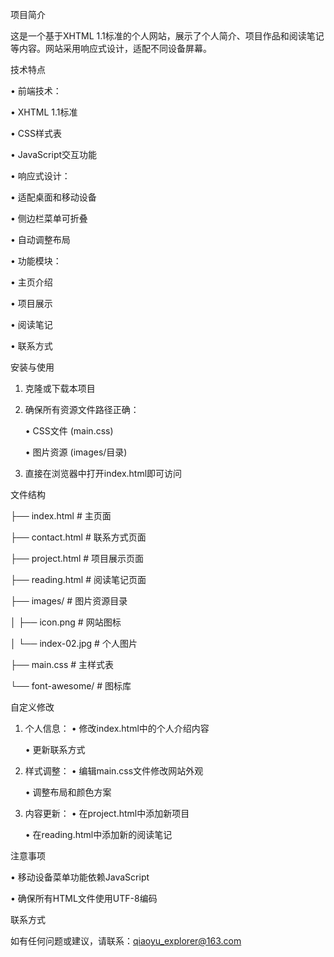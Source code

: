 项目简介

这是一个基于XHTML 1.1标准的个人网站，展示了个人简介、项目作品和阅读笔记等内容。网站采用响应式设计，适配不同设备屏幕。

技术特点

• 前端技术：

  • XHTML 1.1标准

  • CSS样式表

  • JavaScript交互功能

• 响应式设计：

  • 适配桌面和移动设备

  • 侧边栏菜单可折叠

  • 自动调整布局

• 功能模块：

  • 主页介绍

  • 项目展示

  • 阅读笔记

  • 联系方式

安装与使用

1. 克隆或下载本项目
2. 确保所有资源文件路径正确：
   
   • CSS文件 (main.css)

   • 图片资源 (images/目录)

4. 直接在浏览器中打开index.html即可访问

文件结构


├── index.html          # 主页面

├── contact.html        # 联系方式页面

├── project.html        # 项目展示页面

├── reading.html        # 阅读笔记页面

├── images/             # 图片资源目录

│   ├── icon.png        # 网站图标

│   └── index-02.jpg    # 个人图片

├── main.css            # 主样式表

└── font-awesome/       # 图标库


自定义修改

1. 个人信息：
   • 修改index.html中的个人介绍内容

   • 更新联系方式

2. 样式调整：
   • 编辑main.css文件修改网站外观

   • 调整布局和颜色方案

3. 内容更新：
   • 在project.html中添加新项目

   • 在reading.html中添加新的阅读笔记

注意事项

• 移动设备菜单功能依赖JavaScript

• 确保所有HTML文件使用UTF-8编码

联系方式

如有任何问题或建议，请联系：qiaoyu_explorer@163.com
